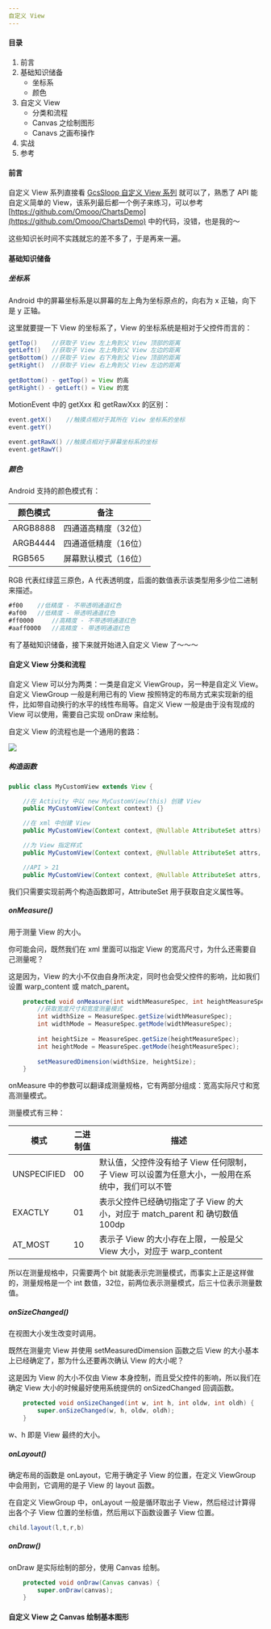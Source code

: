 ```yaml
---
自定义 View 
---
```


#### 目录

1. 前言
2. 基础知识储备
   - 坐标系
   - 颜色
3. 自定义 View 
   - 分类和流程
   - Canvas 之绘制图形
   - Canavs 之画布操作
4. 实战
5. 参考

#### 前言

自定义 View 系列直接看 [GcsSloop 自定义 View 系列](http://www.gcssloop.com/customview/CustomViewIndex/) 就可以了，熟悉了 API 能自定义简单的 View，该系列最后都一个例子来练习，可以参考 [https://github.com/Omooo/ChartsDemo](https://github.com/Omooo/ChartsDemo) 中的代码，没错，也是我的～

这些知识长时间不实践就忘的差不多了，于是再来一遍。

#### 基础知识储备

##### 坐标系

Android 中的屏幕坐标系是以屏幕的左上角为坐标原点的，向右为 x 正轴，向下是 y 正轴。

这里就要提一下 View 的坐标系了，View 的坐标系统是相对于父控件而言的：

```java
getTop()	//获取子 View 左上角到父 View 顶部的距离
getLeft()	//获取子 View 左上角到父 View 左边的距离
getBottom() //获取子 View 右下角到父 View 顶部的距离
getRight()	//获取子 View 右上角到父 View 左边的距离
    
getBottom() - getTop() = View 的高
getRight() - getLeft() = View 的宽
```

MotionEvent 中的 getXxx 和 getRawXxx 的区别：

```java
event.getX()	//触摸点相对于其所在 View 坐标系的坐标
event.getY()
    
event.getRawX()	//触摸点相对于屏幕坐标系的坐标
event.getRawY()	    
```

##### 颜色

Android 支持的颜色模式有：

| 颜色模式 | 备注                 |
| -------- | -------------------- |
| ARGB8888 | 四通道高精度（32位） |
| ARGB4444 | 四通道低精度（16位） |
| RGB565   | 屏幕默认模式（16位） |

RGB 代表红绿蓝三原色，A 代表透明度，后面的数值表示该类型用多少位二进制来描述。

```java
#f00	//低精度 - 不带透明通道红色
#af00	//低精度 - 带透明通道红色
#ff0000		//高精度 - 不带透明通道红色
#aaff0000	//高精度 - 带透明通道红色	
```

有了基础知识储备，接下来就开始进入自定义 View 了～～～

#### 自定义 View 分类和流程

自定义 View 可以分为两类：一类是自定义 ViewGroup，另一种是自定义 View。自定义 ViewGroup 一般是利用已有的 View 按照特定的布局方式来实现新的组件，比如带自动换行的水平的线性布局等。自定义 View 一般是由于没有现成的 View 可以使用，需要自己实现 onDraw 来绘制。

自定义 View 的流程也是一个通用的套路：

![](https://i.loli.net/2019/02/18/5c6a2e4942328.jpg)

##### 构造函数

```java
public class MyCustomView extends View {

    //在 Activity 中以 new MyCustomView(this) 创建 View
    public MyCustomView(Context context) {}

    //在 xml 中创建 View
    public MyCustomView(Context context, @Nullable AttributeSet attrs) {}

    //为 View 指定样式
    public MyCustomView(Context context, @Nullable AttributeSet attrs, int defStyleAttr) {}

    //API > 21
    public MyCustomView(Context context, @Nullable AttributeSet attrs, int defStyleAttr, int defStyleRes) {}
```

我们只需要实现前两个构造函数即可，AttributeSet 用于获取自定义属性等。

##### onMeasure()

用于测量 View 的大小。

你可能会问，既然我们在 xml 里面可以指定 View 的宽高尺寸，为什么还需要自己测量呢？

这是因为，View 的大小不仅由自身所决定，同时也会受父控件的影响，比如我们设置 warp_content 或 match_parent。

```java
    protected void onMeasure(int widthMeasureSpec, int heightMeasureSpec) {
        //获取宽度尺寸和宽度测量模式
        int widthSize = MeasureSpec.getSize(widthMeasureSpec);
        int widthMode = MeasureSpec.getMode(widthMeasureSpec);
        
        int heightSize = MeasureSpec.getSize(heightMeasureSpec);
        int heightMode = MeasureSpec.getMode(heightMeasureSpec);
        
        setMeasuredDimension(widthSize, heightSize);
    }
```

onMeasure 中的参数可以翻译成测量规格，它有两部分组成：宽高实际尺寸和宽高测量模式。

测量模式有三种：

| 模式        | 二进制值 | 描述                                                         |
| ----------- | -------- | ------------------------------------------------------------ |
| UNSPECIFIED | 00       | 默认值，父控件没有给子 View 任何限制，子 View 可以设置为任意大小，一般用在系统中，我们可以不管 |
| EXACTLY     | 01       | 表示父控件已经确切指定了子 View 的大小，对应于 match_parent 和 确切数值 100dp |
| AT_MOST     | 10       | 表示子 View 的大小存在上限，一般是父 View 大小，对应于 warp_content |

所以在测量规格中，只需要两个 bit 就能表示完测量模式，而事实上正是这样做的，测量规格是一个 int 数值，32位，前两位表示测量模式，后三十位表示测量数值。

##### onSizeChanged()

在视图大小发生改变时调用。

既然在测量完 View 并使用 setMeasuredDimension 函数之后 View 的大小基本上已经确定了，那为什么还要再次确认 View 的大小呢？

这是因为 View 的大小不仅由 View 本身控制，而且受父控件的影响，所以我们在确定 View 大小的时候最好使用系统提供的 onSizedChanged 回调函数。

```java
    protected void onSizeChanged(int w, int h, int oldw, int oldh) {
        super.onSizeChanged(w, h, oldw, oldh);
    }
```

w、h 即是 View 最终的大小。

##### onLayout()

确定布局的函数是 onLayout，它用于确定子 View 的位置，在定义 ViewGroup 中会用到，它调用的是子 View 的 layout 函数。

在自定义 ViewGroup 中，onLayout 一般是循环取出子 View，然后经过计算得出各个子 View 位置的坐标值，然后用以下函数设置子 View 位置。

```java
child.layout(l,t,r,b)
```

##### onDraw()

onDraw 是实际绘制的部分，使用 Canvas 绘制。

```java
    protected void onDraw(Canvas canvas) {
        super.onDraw(canvas);
    }
```

#### 自定义 View 之 Canvas 绘制基本图形

